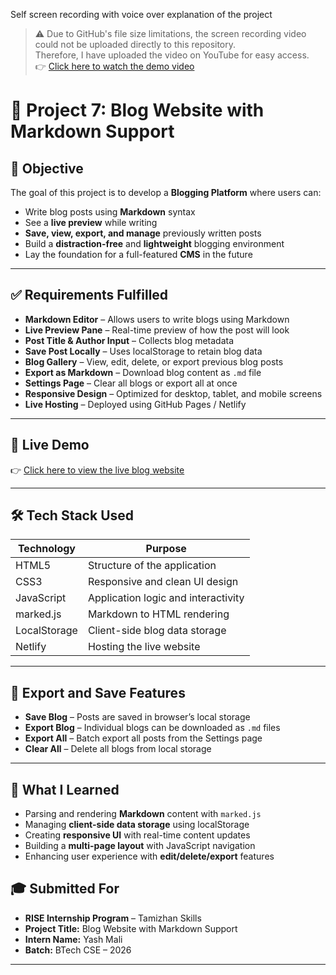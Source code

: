 Self screen recording with voice over explanation of the project

> ⚠️ Due to GitHub's file size limitations, the screen recording video could not be uploaded directly to this repository.  
> Therefore, I have uploaded the video on YouTube for easy access.  
> 👉  [Click here to watch the demo video](https://youtu.be/EiQvMbRW0fc?si=IqpOGqCmtbwkJgas)




# 📰 Project 7: Blog Website with Markdown Support

## 🎯 Objective

The goal of this project is to develop a **Blogging Platform** where users can:

- Write blog posts using **Markdown** syntax  
- See a **live preview** while writing  
- **Save, view, export, and manage** previously written posts  
- Build a **distraction-free** and **lightweight** blogging environment  
- Lay the foundation for a full-featured **CMS** in the future  

---

## ✅ Requirements Fulfilled

- **Markdown Editor** – Allows users to write blogs using Markdown  
- **Live Preview Pane** – Real-time preview of how the post will look  
- **Post Title & Author Input** – Collects blog metadata  
- **Save Post Locally** – Uses localStorage to retain blog data  
- **Blog Gallery** – View, edit, delete, or export previous blog posts  
- **Export as Markdown** – Download blog content as `.md` file  
- **Settings Page** – Clear all blogs or export all at once  
- **Responsive Design** – Optimized for desktop, tablet, and mobile screens  
- **Live Hosting** – Deployed using GitHub Pages / Netlify  

---

## 🔗 Live Demo

👉 [Click here to view the live blog website](https://musical-selkie-586cb7.netlify.app/) 

---

## 🛠️ Tech Stack Used

| Technology | Purpose                                |
|------------|----------------------------------------|
| HTML5      | Structure of the application            |
| CSS3       | Responsive and clean UI design          |
| JavaScript | Application logic and interactivity     |
| marked.js  | Markdown to HTML rendering              |
| LocalStorage | Client-side blog data storage         |
| Netlify    | Hosting the live website                |

---

## 📄 Export and Save Features

- **Save Blog** – Posts are saved in browser’s local storage  
- **Export Blog** – Individual blogs can be downloaded as `.md` files  
- **Export All** – Batch export all posts from the Settings page  
- **Clear All** – Delete all blogs from local storage  

---

## 🧠 What I Learned

- Parsing and rendering **Markdown** content with `marked.js`  
- Managing **client-side data storage** using localStorage  
- Creating **responsive UI** with real-time content updates  
- Building a **multi-page layout** with JavaScript navigation  
- Enhancing user experience with **edit/delete/export** features  

 

## 🎓 Submitted For

- **RISE Internship Program** – Tamizhan Skills  
- **Project Title:** Blog Website with Markdown Support  
- **Intern Name:** Yash Mali  
- **Batch:** BTech CSE – 2026  

---
